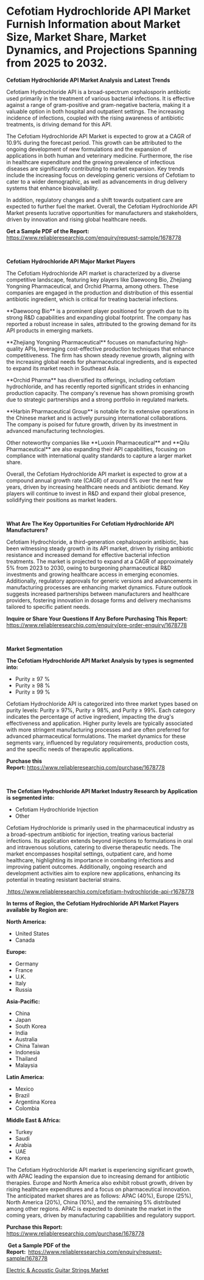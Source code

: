 <p><h1>Cefotiam Hydrochloride API Market Furnish Information about Market Size, Market Share, Market Dynamics, and Projections Spanning from 2025 to 2032.</h1></p><p><strong>Cefotiam Hydrochloride API Market Analysis and Latest Trends</strong></p>
<p><p>Cefotiam Hydrochloride API is a broad-spectrum cephalosporin antibiotic used primarily in the treatment of various bacterial infections. It is effective against a range of gram-positive and gram-negative bacteria, making it a valuable option in both hospital and outpatient settings. The increasing incidence of infections, coupled with the rising awareness of antibiotic treatments, is driving demand for this API.</p><p>The Cefotiam Hydrochloride API Market is expected to grow at a CAGR of 10.9% during the forecast period. This growth can be attributed to the ongoing development of new formulations and the expansion of applications in both human and veterinary medicine. Furthermore, the rise in healthcare expenditure and the growing prevalence of infectious diseases are significantly contributing to market expansion. Key trends include the increasing focus on developing generic versions of Cefotiam to cater to a wider demographic, as well as advancements in drug delivery systems that enhance bioavailability.</p><p>In addition, regulatory changes and a shift towards outpatient care are expected to further fuel the market. Overall, the Cefotiam Hydrochloride API Market presents lucrative opportunities for manufacturers and stakeholders, driven by innovation and rising global healthcare needs.</p></p>
<p><strong>Get a Sample PDF of the Report:&nbsp;</strong> <a href="https://www.reliableresearchiq.com/enquiry/request-sample/1678778?utm_campaign=3500&utm_medium=2&utm_source=Github&utm_content=ia&utm_term=24032025&utm_id=cefotiam-hydrochloride-api">https://www.reliableresearchiq.com/enquiry/request-sample/1678778</a></p>
<p>&nbsp;</p>
<p><strong>Cefotiam Hydrochloride API Major Market Players</strong></p>
<p><p>The Cefotiam Hydrochloride API market is characterized by a diverse competitive landscape, featuring key players like Daewoong Bio, Zhejiang Yongning Pharmaceutical, and Orchid Pharma, among others. These companies are engaged in the production and distribution of this essential antibiotic ingredient, which is critical for treating bacterial infections.</p><p>**Daewoong Bio** is a prominent player positioned for growth due to its strong R&D capabilities and expanding global footprint. The company has reported a robust increase in sales, attributed to the growing demand for its API products in emerging markets.</p><p>**Zhejiang Yongning Pharmaceutical** focuses on manufacturing high-quality APIs, leveraging cost-effective production techniques that enhance competitiveness. The firm has shown steady revenue growth, aligning with the increasing global needs for pharmaceutical ingredients, and is expected to expand its market reach in Southeast Asia.</p><p>**Orchid Pharma** has diversified its offerings, including cefotiam hydrochloride, and has recently reported significant strides in enhancing production capacity. The company's revenue has shown promising growth due to strategic partnerships and a strong portfolio in regulated markets.</p><p>**Harbin Pharmaceutical Group** is notable for its extensive operations in the Chinese market and is actively pursuing international collaborations. The company is poised for future growth, driven by its investment in advanced manufacturing technologies.</p><p>Other noteworthy companies like **Luoxin Pharmaceutical** and **Qilu Pharmaceutical** are also expanding their API capabilities, focusing on compliance with international quality standards to capture a larger market share.</p><p>Overall, the Cefotiam Hydrochloride API market is expected to grow at a compound annual growth rate (CAGR) of around 6% over the next few years, driven by increasing healthcare needs and antibiotic demand. Key players will continue to invest in R&D and expand their global presence, solidifying their positions as market leaders.</p></p>
<p>&nbsp;</p>
<p><strong>What Are The Key Opportunities For Cefotiam Hydrochloride API Manufacturers?</strong></p>
<p><p>Cefotiam Hydrochloride, a third-generation cephalosporin antibiotic, has been witnessing steady growth in its API market, driven by rising antibiotic resistance and increased demand for effective bacterial infection treatments. The market is projected to expand at a CAGR of approximately 5% from 2023 to 2030, owing to burgeoning pharmaceutical R&D investments and growing healthcare access in emerging economies. Additionally, regulatory approvals for generic versions and advancements in manufacturing processes are enhancing market dynamics. Future outlook suggests increased partnerships between manufacturers and healthcare providers, fostering innovation in dosage forms and delivery mechanisms tailored to specific patient needs.</p></p>
<p><strong>Inquire or Share Your Questions If Any Before Purchasing This Report:</strong> <a href="https://www.reliableresearchiq.com/enquiry/pre-order-enquiry/1678778?utm_campaign=3500&utm_medium=2&utm_source=Github&utm_content=ia&utm_term=24032025&utm_id=cefotiam-hydrochloride-api">https://www.reliableresearchiq.com/enquiry/pre-order-enquiry/1678778</a></p>
<p>&nbsp;</p>
<p><strong>Market Segmentation</strong></p>
<p><strong>The Cefotiam Hydrochloride API Market Analysis by types is segmented into:</strong></p>
<p><ul><li>Purity ≥ 97 %</li><li>Purity ≥ 98 %</li><li>Purity ≥ 99 %</li></ul></p>
<p><p>Cefotiam Hydrochloride API is categorized into three market types based on purity levels: Purity ≥ 97%, Purity ≥ 98%, and Purity ≥ 99%. Each category indicates the percentage of active ingredient, impacting the drug's effectiveness and application. Higher purity levels are typically associated with more stringent manufacturing processes and are often preferred for advanced pharmaceutical formulations. The market dynamics for these segments vary, influenced by regulatory requirements, production costs, and the specific needs of therapeutic applications.</p></p>
<p><strong>Purchase this Report:&nbsp;</strong><a href="https://www.reliableresearchiq.com/purchase/1678778?utm_campaign=3500&utm_medium=2&utm_source=Github&utm_content=ia&utm_term=24032025&utm_id=cefotiam-hydrochloride-api">https://www.reliableresearchiq.com/purchase/1678778</a></p>
<p>&nbsp;</p>
<p><strong>The Cefotiam Hydrochloride API Market Industry Research by Application is segmented into:</strong></p>
<p><ul><li>Cefotiam Hydrochloride Injection</li><li>Other</li></ul></p>
<p><p>Cefotiam Hydrochloride is primarily used in the pharmaceutical industry as a broad-spectrum antibiotic for injection, treating various bacterial infections. Its application extends beyond injections to formulations in oral and intravenous solutions, catering to diverse therapeutic needs. The market encompasses hospital settings, outpatient care, and home healthcare, highlighting its importance in combating infections and improving patient outcomes. Additionally, ongoing research and development activities aim to explore new applications, enhancing its potential in treating resistant bacterial strains.</p></p>
<p><a href="https://www.reliableresearchiq.com/cefotiam-hydrochloride-api-r1678778?utm_campaign=3500&utm_medium=2&utm_source=Github&utm_content=ia&utm_term=24032025&utm_id=cefotiam-hydrochloride-api">&nbsp;https://www.reliableresearchiq.com/cefotiam-hydrochloride-api-r1678778</a></p>
<p><strong>In terms of Region, the Cefotiam Hydrochloride API Market Players available by Region are:</strong></p>
<p>
    <p> <strong> North America: </strong>
        <ul>
            <li>United States</li>
            <li>Canada</li>
        </ul>
        </p> 
    <p> <strong> Europe: </strong>
        <ul>
            <li>Germany</li>
            <li>France</li>
            <li>U.K.</li>
            <li>Italy</li>
            <li>Russia</li>
        </ul>
        </p> 
    <p> <strong> Asia-Pacific: </strong>
        <ul>
            <li>China</li>
            <li>Japan</li>
            <li>South Korea</li>
            <li>India</li>
            <li>Australia</li>
            <li>China Taiwan</li>
            <li>Indonesia</li>
            <li>Thailand</li>
            <li>Malaysia</li>
        </ul>
        </p> 
    <p> <strong> Latin America: </strong>
        <ul>
            <li>Mexico</li>
            <li>Brazil</li>
            <li>Argentina Korea</li>
            <li>Colombia</li>
        </ul>
        </p> 
    <p> <strong> Middle East & Africa: </strong>
        <ul>
            <li>Turkey</li>
            <li>Saudi</li>
            <li>Arabia</li>
            <li>UAE</li>
            <li>Korea</li>
        </ul>
    </p>
    </p>
<p><p>The Cefotiam Hydrochloride API market is experiencing significant growth, with APAC leading the expansion due to increasing demand for antibiotic therapies. Europe and North America also exhibit robust growth, driven by rising healthcare expenditures and a focus on pharmaceutical innovation. The anticipated market shares are as follows: APAC (40%), Europe (25%), North America (20%), China (10%), and the remaining 5% distributed among other regions. APAC is expected to dominate the market in the coming years, driven by manufacturing capabilities and regulatory support.</p></p>
<p><strong>Purchase this Report: </strong><a href="https://www.reliableresearchiq.com/purchase/1678778?utm_campaign=3500&utm_medium=2&utm_source=Github&utm_content=ia&utm_term=24032025&utm_id=cefotiam-hydrochloride-api">https://www.reliableresearchiq.com/purchase/1678778</a></p>
<p>&nbsp;<strong>Get a Sample PDF of the Report:&nbsp;&nbsp;</strong><a href="https://www.reliableresearchiq.com/enquiry/request-sample/1678778?utm_campaign=3500&utm_medium=2&utm_source=Github&utm_content=ia&utm_term=24032025&utm_id=cefotiam-hydrochloride-api">https://www.reliableresearchiq.com/enquiry/request-sample/1678778</a></p>
<p><strong></strong></p>
<p><p><a href="https://github.com/chaiszepkadk/Market-Research-Report-List-1/blob/main/electric-acoustic-guitar-strings-market.md?utm_campaign=3500&utm_medium=2&utm_source=Github&utm_content=ia&utm_term=24032025&utm_id=cefotiam-hydrochloride-api">Electric & Acoustic Guitar Strings Market</a></p></p>
